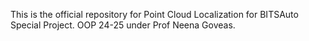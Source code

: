 This is the official repository for Point Cloud Localization for BITSAuto Special Project. OOP 24-25 under Prof Neena Goveas.
